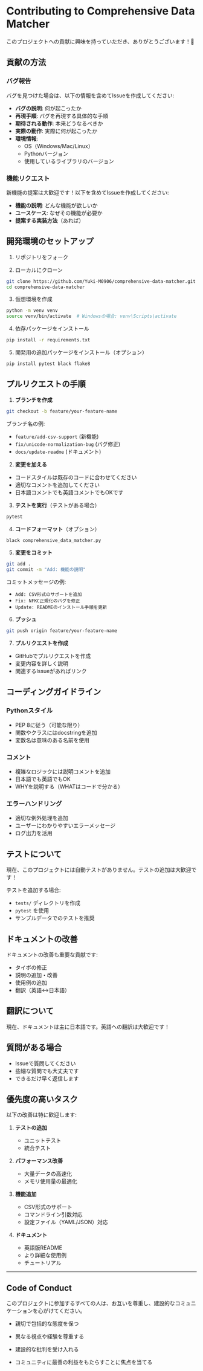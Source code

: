 # Contributing to Comprehensive Data Matcher

このプロジェクトへの貢献に興味を持っていただき、ありがとうございます！🎉

## 貢献の方法

### バグ報告

バグを見つけた場合は、以下の情報を含めてIssueを作成してください:

- **バグの説明**: 何が起こったか
- **再現手順**: バグを再現する具体的な手順
- **期待される動作**: 本来どうなるべきか
- **実際の動作**: 実際に何が起こったか
- **環境情報**:
  - OS（Windows/Mac/Linux）
  - Pythonバージョン
  - 使用しているライブラリのバージョン

### 機能リクエスト

新機能の提案は大歓迎です！以下を含めてIssueを作成してください:

- **機能の説明**: どんな機能が欲しいか
- **ユースケース**: なぜその機能が必要か
- **提案する実装方法**（あれば）

## 開発環境のセットアップ

1. リポジトリをフォーク

2. ローカルにクローン
```bash
git clone https://github.com/Yuki-M0906/comprehensive-data-matcher.git
cd comprehensive-data-matcher
```

3. 仮想環境を作成
```bash
python -m venv venv
source venv/bin/activate  # Windowsの場合: venv\Scripts\activate
```

4. 依存パッケージをインストール
```bash
pip install -r requirements.txt
```

5. 開発用の追加パッケージをインストール（オプション）
```bash
pip install pytest black flake8
```

## プルリクエストの手順

1. **ブランチを作成**
```bash
git checkout -b feature/your-feature-name
```

ブランチ名の例:
- `feature/add-csv-support` (新機能)
- `fix/unicode-normalization-bug` (バグ修正)
- `docs/update-readme` (ドキュメント)

2. **変更を加える**
- コードスタイルは既存のコードに合わせてください
- 適切なコメントを追加してください
- 日本語コメントでも英語コメントでもOKです

3. **テストを実行**（テストがある場合）
```bash
pytest
```

4. **コードフォーマット**（オプション）
```bash
black comprehensive_data_matcher.py
```

5. **変更をコミット**
```bash
git add .
git commit -m "Add: 機能の説明"
```

コミットメッセージの例:
- `Add: CSV形式のサポートを追加`
- `Fix: NFKC正規化のバグを修正`
- `Update: READMEのインストール手順を更新`

6. **プッシュ**
```bash
git push origin feature/your-feature-name
```

7. **プルリクエストを作成**
- GitHubでプルリクエストを作成
- 変更内容を詳しく説明
- 関連するIssueがあればリンク

## コーディングガイドライン

### Pythonスタイル

- PEP 8に従う（可能な限り）
- 関数やクラスにはdocstringを追加
- 変数名は意味のある名前を使用

### コメント

- 複雑なロジックには説明コメントを追加
- 日本語でも英語でもOK
- WHYを説明する（WHATはコードで分かる）

### エラーハンドリング

- 適切な例外処理を追加
- ユーザーにわかりやすいエラーメッセージ
- ログ出力を活用

## テストについて

現在、このプロジェクトには自動テストがありません。テストの追加は大歓迎です！

テストを追加する場合:
- `tests/` ディレクトリを作成
- `pytest` を使用
- サンプルデータでのテストを推奨

## ドキュメントの改善

ドキュメントの改善も重要な貢献です:

- タイポの修正
- 説明の追加・改善
- 使用例の追加
- 翻訳（英語↔日本語）

## 翻訳について

現在、ドキュメントは主に日本語です。英語への翻訳は大歓迎です！

## 質問がある場合

- Issueで質問してください
- 些細な質問でも大丈夫です
- できるだけ早く返信します

## 優先度の高いタスク

以下の改善は特に歓迎します:

1. **テストの追加**
   - ユニットテスト
   - 統合テスト

2. **パフォーマンス改善**
   - 大量データの高速化
   - メモリ使用量の最適化

3. **機能追加**
   - CSV形式のサポート
   - コマンドライン引数対応
   - 設定ファイル（YAML/JSON）対応

4. **ドキュメント**
   - 英語版README
   - より詳細な使用例
   - チュートリアル

---

## Code of Conduct

このプロジェクトに参加するすべての人は、お互いを尊重し、建設的なコミュニケーションを心がけてください。

- 親切で包括的な態度を保つ
- 異なる視点や経験を尊重する
- 建設的な批判を受け入れる

- コミュニティに最善の利益をもたらすことに焦点を当てる

